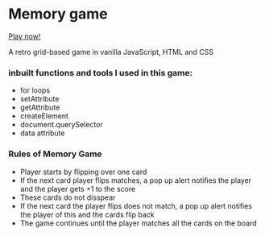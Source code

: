# Memory game

[Play now!](https://danleks.github.io/memory-game/)

A retro grid-based game in vanilla JavaScript, HTML and CSS

### inbuilt functions and tools I used in this game:

- for loops
- setAttribute
- getAttribute
- createElement
- document.querySelector
- data attribute

### Rules of Memory Game

- Player starts by flipping over one card
- If the next card player flips matches, a pop up alert notifies the player and the player gets +1 to the score
- These cards do not disspear
- If the next card the player flips does not match, a pop up alert notifies the player of this and the cards flip back
- The game continues until the player matches all the cards on the board
